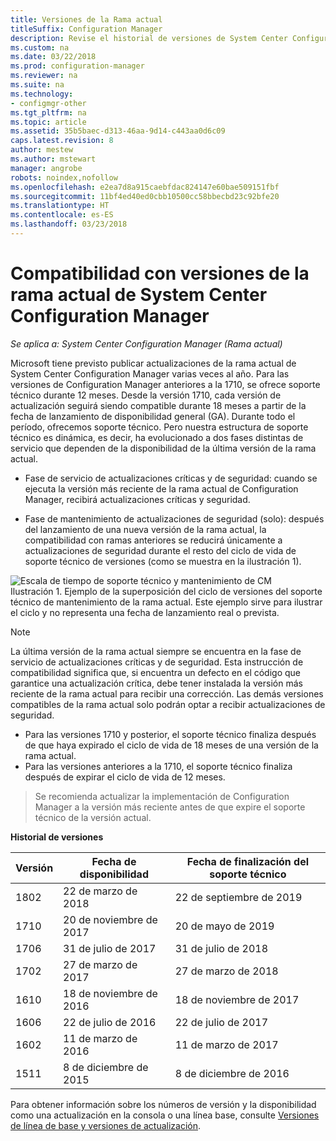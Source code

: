 ```yaml
---
title: Versiones de la Rama actual
titleSuffix: Configuration Manager
description: Revise el historial de versiones de System Center Configuration Manager y obtenga información sobre las fases del servicio ofrecido.
ms.custom: na
ms.date: 03/22/2018
ms.prod: configuration-manager
ms.reviewer: na
ms.suite: na
ms.technology:
- configmgr-other
ms.tgt_pltfrm: na
ms.topic: article
ms.assetid: 35b5baec-d313-46aa-9d14-c443aa0d6c09
caps.latest.revision: 8
author: mestew
ms.author: mstewart
manager: angrobe
robots: noindex,nofollow
ms.openlocfilehash: e2ea7d8a915caebfdac824147e60bae509151fbf
ms.sourcegitcommit: 11bf4ed40ed0cbb10500cc58bbecbd23c92bfe20
ms.translationtype: HT
ms.contentlocale: es-ES
ms.lasthandoff: 03/23/2018
---
```

# <a name="support-for-system-center-configuration-manager-current-branch-versions"></a>Compatibilidad con versiones de la rama actual de System Center Configuration Manager

*Se aplica a: System Center Configuration Manager (Rama actual)*

Microsoft tiene previsto publicar actualizaciones de la rama actual de System Center Configuration Manager varias veces al año. Para las versiones de Configuration Manager anteriores a la 1710, se ofrece soporte técnico durante 12 meses. Desde la versión 1710, cada versión de actualización seguirá siendo compatible durante 18 meses a partir de la fecha de lanzamiento de disponibilidad general (GA). Durante todo el período, ofrecemos soporte técnico. Pero nuestra estructura de soporte técnico es dinámica, es decir, ha evolucionado a dos fases distintas de servicio que dependen de la disponibilidad de la última versión de la rama actual.  

-   Fase de servicio de actualizaciones críticas y de seguridad: cuando se ejecuta la versión más reciente de la rama actual de Configuration Manager, recibirá actualizaciones críticas y seguridad.  

-   Fase de mantenimiento de actualizaciones de seguridad (solo): después del lanzamiento de una nueva versión de la rama actual, la compatibilidad con ramas anteriores se reducirá únicamente a actualizaciones de seguridad durante el resto del ciclo de vida de soporte técnico de versiones (como se muestra en la ilustración 1).  

 ![Escala de tiempo de soporte técnico y mantenimiento de CM](media/CM_Servicing_support_timeline1.png "CM_Servicing_support_timeline")  
Ilustración 1. Ejemplo de la superposición del ciclo de versiones del soporte técnico de mantenimiento de la rama actual. Este ejemplo sirve para ilustrar el ciclo y no representa una fecha de lanzamiento real o prevista.

> [!NOTE]  
>  La última versión de la rama actual siempre se encuentra en la fase de servicio de actualizaciones críticas y de seguridad. Esta instrucción de compatibilidad significa que, si encuentra un defecto en el código que garantice una actualización crítica, debe tener instalada la versión más reciente de la rama actual para recibir una corrección. Las demás versiones compatibles de la rama actual solo podrán optar a recibir actualizaciones de seguridad.
> - Para las versiones 1710 y posterior, el soporte técnico finaliza después de que haya expirado el ciclo de vida de 18 meses de una versión de la rama actual.
> - Para las versiones anteriores a la 1710, el soporte técnico finaliza después de expirar el ciclo de vida de 12 meses.

> Se recomienda actualizar la implementación de Configuration Manager a la versión más reciente antes de que expire el soporte técnico de la versión actual.

 **Historial de versiones**  

|Versión |Fecha de disponibilidad |Fecha de finalización del soporte técnico|  
|-------------|-----------------------|----------------------|
|1802|22 de marzo de 2018|22 de septiembre de 2019  
|1710|20 de noviembre de 2017|20 de mayo de 2019 |
|1706|31 de julio de 2017|31 de julio de 2018|
|1702|27 de marzo de 2017|27 de marzo de 2018|
|1610|18 de noviembre de 2016|18 de noviembre de 2017|
|1606|22 de julio de 2016| 22 de julio de 2017|
|1602|11 de marzo de 2016|11 de marzo de 2017|
|1511|8 de diciembre de 2015|8 de diciembre de 2016|  




Para obtener información sobre los números de versión y la disponibilidad como una actualización en la consola o una línea base, consulte [Versiones de línea de base y versiones de actualización](/sccm/core/servers/manage/updates#a-namebkmkbaselinesa-baseline-and-update-versions).
